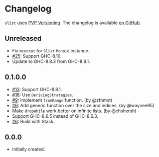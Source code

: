 # Changelog

`slist` uses [PVP Versioning][1].
The changelog is available [on GitHub][2].

## Unreleased

* Fix `mconcat` for `Slist` `Monoid` instance.
* [#25](https://github.com/vrom911/slist/issues/25):
  Support GHC-8.10.
* Update to GHC-8.8.3 from GHC-8.8.1.

## 0.1.0.0

* [#13](https://github.com/vrom911/slist/issues/13):
  Support GHC-8.8.1.
* [#16](https://github.com/vrom911/slist/issues/16):
  Use `DerivingStrategies`.
* [#9](https://github.com/vrom911/slist/issues/9):
  Implement `fromRange` function.
  (by @zfnmxt)
* [#6](https://github.com/vrom911/slist/issues/6):
  Add generic function over the size and indices.
  (by @waynee95)
* Make `dropWhile` work better on infinite lists.
  (by @chshersh)
* Support GHC-8.6.5 instead of GHC-8.6.3.
* [#6](https://github.com/vrom911/slist/issues/6):
  Build with Stack.

## 0.0.0

* Initially created.

[1]: https://pvp.haskell.org
[2]: https://github.com/vrom911/slist/releases
